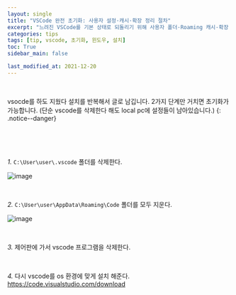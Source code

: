 ```yaml
---
layout: single
title: "VSCode 완전 초기화: 사용자 설정·캐시·확장 정리 절차"
excerpt: "느려진 VSCode를 기본 상태로 되돌리기 위해 사용자 폴더·Roaming 캐시·확장 흔적을 백업 후 제거하는 2단계 복원 가이드"
categories: tips
tags: [tip, vscode, 초기화, 윈도우, 설치]
toc: True
sidebar_main: false

last_modified_at: 2021-12-20
---
```


<br>

vsocde를 하도 지웠다 설치를 반복해서 글로 남깁니다. 2가지 단계만 거치면 초기화가 가능합니다. (단순 vscode를 삭제한다 해도 local pc에 설정들이 남아있습니다.)
{: .notice--danger}

<br>
<br>
<br>

*1.* `C:\User\user\.vscode` 폴더를 삭제한다.

![image](https://user-images.githubusercontent.com/78655692/146772823-6cec0b09-4022-484c-9cd8-802beefa527d.png)

<br>

*2.* `C:\User\user\AppData\Roaming\Code` 폴더를 모두 지운다.

![image](https://user-images.githubusercontent.com/78655692/146773025-2808144d-1025-42c0-8dad-ff980a0dbe5b.png)

<br>

*3.* 제어판에 가서 vscode 프로그램을 삭제한다.

<br>

*4.* 다시 vscode를 os 환경에 맞게 설치 해준다. <br> https://code.visualstudio.com/download